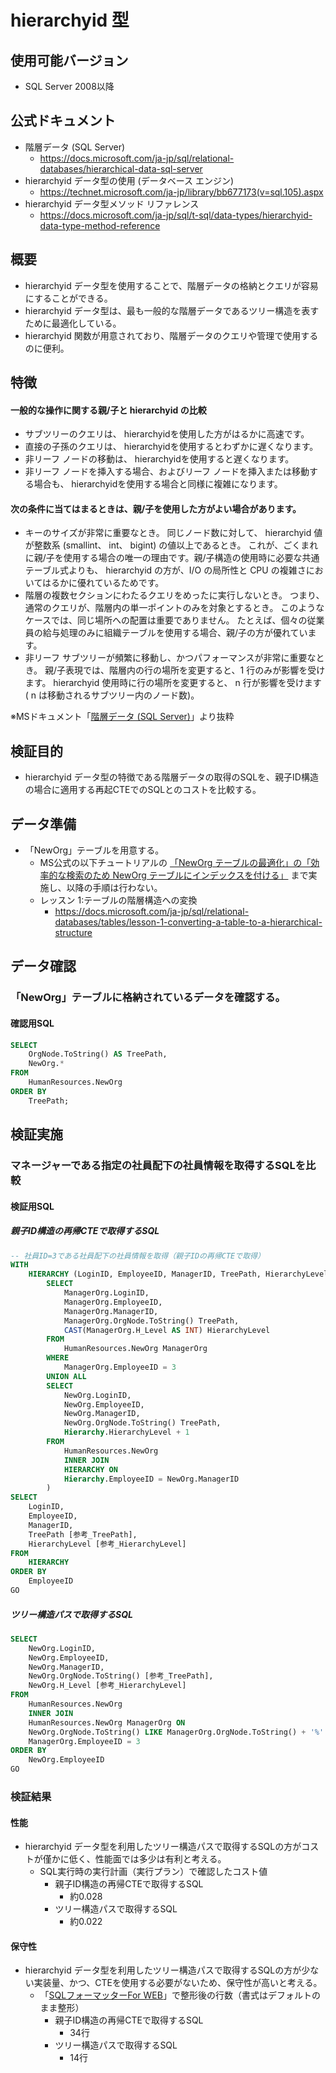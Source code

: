 # hierarchyid 型

## 使用可能バージョン
- SQL Server 2008以降

## 公式ドキュメント
- 階層データ (SQL Server)
  - https://docs.microsoft.com/ja-jp/sql/relational-databases/hierarchical-data-sql-server
- hierarchyid データ型の使用 (データベース エンジン)
  - https://technet.microsoft.com/ja-jp/library/bb677173(v=sql.105).aspx
- hierarchyid データ型メソッド リファレンス
  - https://docs.microsoft.com/ja-jp/sql/t-sql/data-types/hierarchyid-data-type-method-reference

## 概要
- hierarchyid データ型を使用することで、階層データの格納とクエリが容易にすることができる。
- hierarchyid データ型は、最も一般的な階層データであるツリー構造を表すために最適化している。
- hierarchyid 関数が用意されており、階層データのクエリや管理で使用するのに便利。

## 特徴
#### 一般的な操作に関する親/子と hierarchyid の比較
- サブツリーのクエリは、 hierarchyidを使用した方がはるかに高速です。
- 直接の子孫のクエリは、 hierarchyidを使用するとわずかに遅くなります。
- 非リーフ ノードの移動は、 hierarchyidを使用すると遅くなります。
- 非リーフ ノードを挿入する場合、およびリーフ ノードを挿入または移動する場合も、 hierarchyidを使用する場合と同様に複雑になります。

#### 次の条件に当てはまるときは、親/子を使用した方がよい場合があります。
- キーのサイズが非常に重要なとき。 同じノード数に対して、 hierarchyid 値が整数系 (smallint、 int、 bigint) の値以上であるとき。 これが、ごくまれに親/子を使用する場合の唯一の理由です。親/子構造の使用時に必要な共通テーブル式よりも、 hierarchyid の方が、I/O の局所性と CPU の複雑さにおいてはるかに優れているためです。
- 階層の複数セクションにわたるクエリをめったに実行しないとき。 つまり、通常のクエリが、階層内の単一ポイントのみを対象とするとき。 このようなケースでは、同じ場所への配置は重要でありません。 たとえば、個々の従業員の給与処理のみに組織テーブルを使用する場合、親/子の方が優れています。
- 非リーフ サブツリーが頻繁に移動し、かつパフォーマンスが非常に重要なとき。 親/子表現では、階層内の行の場所を変更すると、1 行のみが影響を受けます。 hierarchyid 使用時に行の場所を変更すると、 n 行が影響を受けます ( n は移動されるサブツリー内のノード数)。


※MSドキュメント「[階層データ (SQL Server)](https://docs.microsoft.com/ja-jp/sql/relational-databases/hierarchical-data-sql-server)」より抜粋


## 検証目的
- hierarchyid データ型の特徴である階層データの取得のSQLを、親子ID構造の場合に適用する再起CTEでのSQLとのコストを比較する。

## データ準備
- 「NewOrg」テーブルを用意する。
  - MS公式の以下チュートリアルの [「NewOrg テーブルの最適化」の「効率的な検索のため NewOrg テーブルにインデックスを付ける」](https://docs.microsoft.com/ja-jp/sql/relational-databases/tables/lesson-1-converting-a-table-to-a-hierarchical-structure?view=sql-server-2017#create-index-on-neworg-table-for-efficient-searches) まで実施し、以降の手順は行わない。 
  - レッスン 1:テーブルの階層構造への変換
    - https://docs.microsoft.com/ja-jp/sql/relational-databases/tables/lesson-1-converting-a-table-to-a-hierarchical-structure

## データ確認
### 「NewOrg」テーブルに格納されているデータを確認する。
#### 確認用SQL
```sql
SELECT
    OrgNode.ToString() AS TreePath,
    NewOrg.*
FROM
    HumanResources.NewOrg
ORDER BY
    TreePath;
```

## 検証実施
### マネージャーである指定の社員配下の社員情報を取得するSQLを比較
#### 検証用SQL
##### 親子ID構造の再帰CTEで取得するSQL
```sql
-- 社員ID=3である社員配下の社員情報を取得（親子IDの再帰CTEで取得）
WITH
    HIERARCHY (LoginID, EmployeeID, ManagerID, TreePath, HierarchyLevel) AS (
        SELECT
            ManagerOrg.LoginID,
            ManagerOrg.EmployeeID,
            ManagerOrg.ManagerID,
            ManagerOrg.OrgNode.ToString() TreePath,
            CAST(ManagerOrg.H_Level AS INT) HierarchyLevel
        FROM
            HumanResources.NewOrg ManagerOrg
        WHERE
            ManagerOrg.EmployeeID = 3
        UNION ALL
        SELECT
            NewOrg.LoginID,
            NewOrg.EmployeeID,
            NewOrg.ManagerID,
            NewOrg.OrgNode.ToString() TreePath,
            Hierarchy.HierarchyLevel + 1
        FROM
            HumanResources.NewOrg
            INNER JOIN
            HIERARCHY ON
            Hierarchy.EmployeeID = NewOrg.ManagerID
        )
SELECT
    LoginID,
    EmployeeID,
    ManagerID,
    TreePath [参考_TreePath],
    HierarchyLevel [参考_HierarchyLevel]
FROM
    HIERARCHY
ORDER BY
    EmployeeID
GO
```

##### ツリー構造パスで取得するSQL
```sql
SELECT
    NewOrg.LoginID,
    NewOrg.EmployeeID,
    NewOrg.ManagerID,
    NewOrg.OrgNode.ToString() [参考_TreePath],
    NewOrg.H_Level [参考_HierarchyLevel]
FROM
    HumanResources.NewOrg
    INNER JOIN
    HumanResources.NewOrg ManagerOrg ON
    NewOrg.OrgNode.ToString() LIKE ManagerOrg.OrgNode.ToString() + '%' AND
    ManagerOrg.EmployeeID = 3
ORDER BY
    NewOrg.EmployeeID
GO
```

### 検証結果
#### 性能
- hierarchyid データ型を利用したツリー構造パスで取得するSQLの方がコストが僅かに低く、性能面では多少は有利と考える。
  - SQL実行時の実行計画（実行プラン）で確認したコスト値
    - 親子ID構造の再帰CTEで取得するSQL
      - 約0.028
    - ツリー構造パスで取得するSQL
      - 約0.022
      
#### 保守性
- hierarchyid データ型を利用したツリー構造パスで取得するSQLの方が少ない実装量、かつ、CTEを使用する必要がないため、保守性が高いと考える。
  - 「[SQLフォーマッターFor WEB](https://www-atl.blog.so-net.ne.jp/)」で整形後の行数（書式はデフォルトのまま整形）
    - 親子ID構造の再帰CTEで取得するSQL
      - 34行
    - ツリー構造パスで取得するSQL
      - 14行
      
